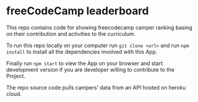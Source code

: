 # freeCodeCamp leaderboard

This repo contains code for showing freecodecamp camper ranking basing on their contribution and activities to the curriculum.

To run this repo locally on your computer run ```git clone <url>``` and run ```npm install``` to install all the dependencies involved with this App.

Finally run ```npm start``` to view the App on your browser and start development version if you are developer willing to contribute to the Project.

The repo source code pulls campers' data from an API hosted on heroku cloud.